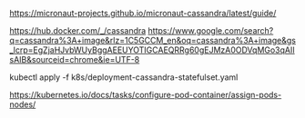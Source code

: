 https://micronaut-projects.github.io/micronaut-cassandra/latest/guide/

https://hub.docker.com/_/cassandra
https://www.google.com/search?q=cassandra%3A+image&rlz=1C5GCCM_en&oq=cassandra%3A+image&gs_lcrp=EgZjaHJvbWUyBggAEEUYOTIGCAEQRRg60gEJMzA0ODVqMGo3qAIIsAIB&sourceid=chrome&ie=UTF-8

kubectl apply -f k8s/deployment-cassandra-statefulset.yaml

https://kubernetes.io/docs/tasks/configure-pod-container/assign-pods-nodes/